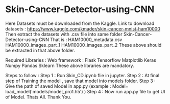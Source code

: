 # Skin-Cancer-Detector-using-CNN
 
 Here Datasets must be downloaded from the Kaggle.
 Link to download datasets : https://www.kaggle.com/kmader/skin-cancer-mnist-ham10000
  Then extract the datasets with .csv file into same folder Skin-Cancer-Detector-using-CNN
      That is : HAM10000_metadata.csv
                HAM10000_images_part_1
                HAM10000_images_part_2
                These above should be extracted in that above folder.

Required Libraries :
    Web framework : Flask 
    Tensorflow
    Matplotlib
    Keras
    Numpy
    Pandas
    Sklearn
 These above libraries are mandatory.
 
 Steps to follow :
 Step 1 : Run Skin_CD.ipynb flie in jupyter.
 Step 2 : At final step of Training the model , save that model into models folder.
 Step 3 : Give the path of saved Model in app.py (example : Model= load_model('models/model_pro1.h5') )
 Step 4 : Now run app.py file to get UI of Model.
 Thats All.
 Thank You.
                
